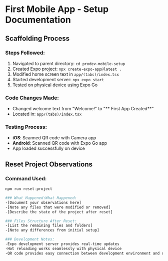 # First Mobile App - Setup Documentation

## Scaffolding Process

### Steps Followed:
1. Navigated to parent directory: `cd prodev-mobile-setup`
2. Created Expo project: `npx create-expo-app@latest .`
3. Modified home screen text in `app/(tabs)/index.tsx`
4. Started development server: `npx expo start`
5. Tested on physical device using Expo Go

### Code Changes Made:
- Changed welcome text from "Welcome!" to "** First App Created**"
- Located in: `app/(tabs)/index.tsx`

### Testing Process:
- **iOS**: Scanned QR code with Camera app
- **Android**: Scanned QR code with Expo Go app
- App loaded successfully on device

## Reset Project Observations

### Command Used:
```bash
npm run reset-project

### What Happened:What Happened:
-[Document your observations here]
-[Note any files that were modified or removed]
-[Describe the state of the project after reset]

### Files Structure After Reset:
-[List the remaining files and folders]
-[Note any differences from initial setup]

### Development Notes:
-Expo development server provides real-time updates
-Hot reloading works seamlessly with physical device
-QR code provides easy connection between development environment and device
